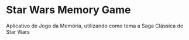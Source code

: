 # Star Wars Memory Game

Aplicativo de Jogo da Memória, utilizando como tema a Saga Clássica de Star Wars


